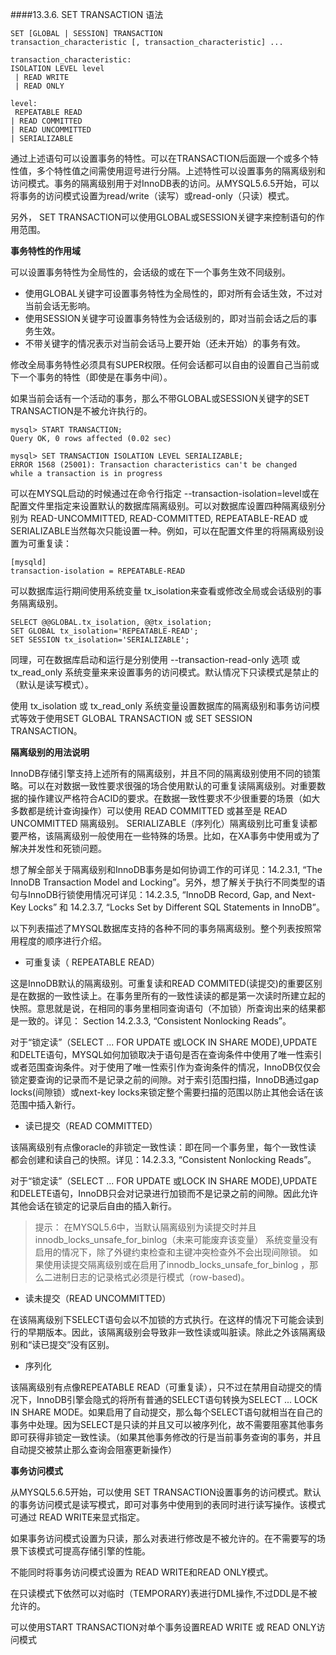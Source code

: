 ####13.3.6. SET TRANSACTION 语法

	SET [GLOBAL | SESSION] TRANSACTION
    transaction_characteristic [, transaction_characteristic] ...

	transaction_characteristic:
    ISOLATION LEVEL level
 	 | READ WRITE
 	 | READ ONLY

	level:
     REPEATABLE READ
   	| READ COMMITTED
   	| READ UNCOMMITTED
   	| SERIALIZABLE

通过上述语句可以设置事务的特性。可以在TRANSACTION后面跟一个或多个特性值，多个特性值之间需使用逗号进行分隔。上述特性可以设置事务的隔离级别和访问模式。事务的隔离级别用于对InnoDB表的访问。从MYSQL5.6.5开始，可以将事务的访问模式设置为read/write（读写）或read-only（只读）模式。

另外， SET TRANSACTION可以使用GLOBAL或SESSION关键字来控制语句的作用范围。


__事务特性的作用域__


可以设置事务特性为全局性的，会话级的或在下一个事务生效不同级别。

* 使用GLOBAL关键字可设置事务特性为全局性的，即对所有会话生效，不过对当前会话无影响。
* 使用SESSION关键字可设置事务特性为会话级别的，即对当前会话之后的事务生效。
* 不带关键字的情况表示对当前会话马上要开始（还未开始）的事务有效。

修改全局事务特性必须具有SUPER权限。任何会话都可以自由的设置自己当前或下一个事务的特性（即使是在事务中间）。

如果当前会话有一个活动的事务，那么不带GLOBAL或SESSION关键字的SET TRANSACTION是不被允许执行的。

	mysql> START TRANSACTION;
	Query OK, 0 rows affected (0.02 sec)

	mysql> SET TRANSACTION ISOLATION LEVEL SERIALIZABLE;
	ERROR 1568 (25001): Transaction characteristics can't be changed
	while a transaction is in progress

可以在MYSQL启动的时候通过在命令行指定 --transaction-isolation=level或在配置文件里指定来设置默认的数据库隔离级别。可以对数据库设置四种隔离级别分别为 READ-UNCOMMITTED, READ-COMMITTED, REPEATABLE-READ 或SERIALIZABLE当然每次只能设置一种。例如，可以在配置文件里的将隔离级别设置为可重复读：

	[mysqld]
	transaction-isolation = REPEATABLE-READ

可以数据库运行期间使用系统变量 tx_isolation来查看或修改全局或会话级别的事务隔离级别。

	SELECT @@GLOBAL.tx_isolation, @@tx_isolation;
	SET GLOBAL tx_isolation='REPEATABLE-READ';
	SET SESSION tx_isolation='SERIALIZABLE';
	
同理，可在数据库启动和运行是分别使用 --transaction-read-only 选项 或 tx_read_only 系统变量来来设置事务的访问模式。默认情况下只读模式是禁止的（默认是读写模式）。

使用 tx\_isolation 或 tx\_read\_only 系统变量设置数据库的隔离级别和事务访问模式等效于使用SET GLOBAL TRANSACTION 或 SET SESSION TRANSACTION。

 __隔离级别的用法说明__

InnoDB存储引擎支持上述所有的隔离级别，并且不同的隔离级别使用不同的锁策略。可以在对数据一致性要求很强的场合使用默认的可重复读隔离级别。对重要数据的操作建议严格符合ACID的要求。在数据一致性要求不少很重要的场景（如大多数都是统计查询操作）可以使用 READ COMMITTED 或甚至是 READ UNCOMMITTED 隔离级别。 SERIALIZABLE（序列化）隔离级别比可重复读都要严格，该隔离级别一般使用在一些特殊的场景。比如，在XA事务中使用或为了解决并发性和死锁问题。

想了解全部关于隔离级别和InnoDB事务是如何协调工作的可详见：14.2.3.1, “The InnoDB Transaction Model and Locking”。另外，想了解关于执行不同类型的语句与InnoDB行锁使用情况可详见：14.2.3.5, “InnoDB Record, Gap, and Next-Key Locks” 和 14.2.3.7, “Locks Set by Different SQL Statements in InnoDB”。

以下列表描述了MYSQL数据库支持的各种不同的事务隔离级别。整个列表按照常用程度的顺序进行介绍。

* 可重复读（ REPEATABLE READ）

 这是InnoDB默认的隔离级别。可重复读和READ COMMITED(读提交)的重要区别是在数据的一致性读上。在事务里所有的一致性读读的都是第一次读时所建立起的快照。意思就是说，在相同的事务里相同查询语句（不加锁）所查询出来的结果都是一致的。详见： Section 14.2.3.3, “Consistent Nonlocking Reads”。

对于“锁定读”（SELECT ... FOR UPDATE 或LOCK IN SHARE MODE),UPDATE和DELTE语句，MYSQL如何加锁取决于语句是否在查询条件中使用了唯一性索引或者范围查询条件。对于使用了唯一性索引作为查询条件的情况，InnoDB仅仅会锁定要查询的记录而不是记录之前的间隙。对于索引范围扫描，InnoDB通过gap locks(间隙锁）或next-key locks来锁定整个需要扫描的范围以防止其他会话在该范围中插入新行。

* 读已提交（READ COMMITTED）

 该隔离级别有点像oracle的非锁定一致性读：即在同一个事务里，每个一致性读
都会创建和读自己的快照。详见：14.2.3.3, “Consistent Nonlocking Reads”。

对于“锁定读”（SELECT ... FOR UPDATE 或LOCK IN SHARE MODE),UPDATE和DELETE语句，InnoDB只会对记录进行加锁而不是记录之前的间隙。因此允许其他会话在锁定的记录后自由的插入新行。

>提示：
>在MYSQL5.6中，当默认隔离级别为读提交时并且innodb\_locks\_unsafe\_for\_binlog（未来可能废弃该变量） 系统变量没有启用的情况下，除了外键约束检查和主键冲突检查外不会出现间隙锁。
>如果使用读提交隔离级别或在启用了innodb\_locks\_unsafe\_for\_binlog ，那么二进制日志的记录格式必须是行模式（row-based)。

* 读未提交（READ UNCOMMITTED）

在该隔离级别下SELECT语句会以不加锁的方式执行。在这样的情况下可能会读到行的早期版本。因此，该隔离级别会导致非一致性读或叫脏读。除此之外该隔离级别和“读已提交”没有区别。

* 序列化

 该隔离级别有点像REPEATABLE READ（可重复读），只不过在禁用自动提交的情况下，InnoDB引擎会隐式的将所有普通的SELECT语句转换为SELECT ... LOCK IN SHARE MODE。如果启用了自动提交，那么每个SELECT语句就相当在自己的事务中处理。因为SELECT是只读的并且又可以被序列化，故不需要阻塞其他事务即可获得非锁定一致性读。（如果其他事务修改的行是当前事务查询的事务，并且自动提交被禁止那么查询会阻塞更新操作）

 __事务访问模式__

从MYSQL5.6.5开始，可以使用 SET TRANSACTION设置事务的访问模式。默认的事务访问模式是读写模式，即可对事务中使用到的表同时进行读写操作。该模式可通过 READ WRITE来显式指定。

如果事务访问模式设置为只读，那么对表进行修改是不被允许的。在不需要写的场景下该模式可提高存储引擎的性能。

不能同时将事务访问模式设置为 READ WRITE和READ ONLY模式。

在只读模式下依然可以对临时（TEMPORARY)表进行DML操作,不过DDL是不被允许的。

可以使用START TRANSACTION对单个事务设置READ WRITE 或 READ ONLY访问模式
 
